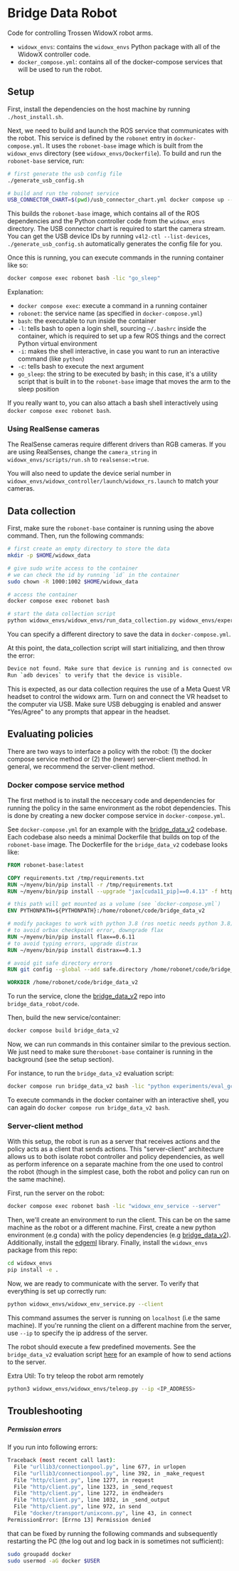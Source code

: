 # Bridge Data Robot

Code for controlling Trossen WidowX robot arms.

- `widowx_envs`: contains the `widowx_envs` Python package with all of the WidowX controller code.
- `docker_compose.yml`: contains all of the docker-compose services that will be used to run the robot.

## Setup

First, install the dependencies on the host machine by running `./host_install.sh`.

Next, we need to build and launch the ROS service that communicates with the robot. This service is defined by the `robonet` entry in `docker-compose.yml`. It uses the `robonet-base` image which is built from the `widowx_envs` directory (see `widowx_envs/Dockerfile`). To build and run the `robonet-base` service, run:

```bash
# first generate the usb config file
./generate_usb_config.sh

# build and run the robonet service
USB_CONNECTOR_CHART=$(pwd)/usb_connector_chart.yml docker compose up --build robonet
```

This builds the `robonet-base` image, which contains all of the ROS dependencies and the Python controller code from the `widowx_envs` directory. The USB connector chart is required to start the camera stream. You can get the USB device IDs by running `v4l2-ctl --list-devices`, `./generate_usb_config.sh` automatically generates the config file for you.

Once this is running, you can execute commands in the running container like so:

```bash
docker compose exec robonet bash -lic "go_sleep"
```

Explanation:
- `docker compose exec`: execute a command in a running container
- `robonet`: the service name (as specified in `docker-compose.yml`)
- `bash`: the executable to run inside the container
- `-l`: tells bash to open a login shell, sourcing `~/.bashrc` inside the container, which is required to set up a few ROS things and the correct Python virtual environment
- `-i`: makes the shell interactive, in case you want to run an interactive command (like `python`)
- `-c`: tells bash to execute the next argument
- `go_sleep`: the string to be executed by bash; in this case, it's a utility script that is built in to the `robonet-base` image that moves the arm to the sleep position

If you really want to, you can also attach a bash shell interactively using `docker compose exec robonet bash`.

### Using RealSense cameras

The RealSense cameras require different drivers than RGB cameras.  If you are using RealSenses, change the `camera_string` in `widowx_envs/scripts/run.sh` to `realsense:=true`.

You will also need to update the device serial number in `widowx_envs/widowx_controller/launch/widowx_rs.launch` to match your cameras.

## Data collection

First, make sure the `robonet-base` container is running using the above command. Then, run the following commands:

```bash
# first create an empty directory to store the data
mkdir -p $HOME/widowx_data

# give sudo write access to the container
# we can check the id by running `id` in the container
sudo chown -R 1000:1002 $HOME/widowx_data

# access the container
docker compose exec robonet bash

# start the data collection script
python widowx_envs/widowx_envs/run_data_collection.py widowx_envs/experiments/bridge_data_v2/conf.py
```

You can specify a different directory to save the data in `docker-compose.yml`.

At this point, the data_collection script will start initializing, and then throw the error:
```bash
Device not found. Make sure that device is running and is connected over USB
Run `adb devices` to verify that the device is visible.
```

This is expected, as our data collection requires the use of a Meta Quest VR headset to control the widowx arm. Turn on and connect the VR headset to the computer via USB. Make sure USB debugging is enabled and answer "Yes/Agree" to any prompts that appear in the headset. 

## Evaluating policies

There are two ways to interface a policy with the robot: (1) the docker compose service method or (2) the (newer) server-client method. In general, we recommend the server-client method.

### Docker compose service method

The first method is to install the neccesary code and dependencies for running the policy in the same environment as the robot dependencies. This is done by creating a new docker compose service in `docker-compose.yml`. 

See `docker-compose.yml` for an example with the [bridge_data_v2](https://github.com/rail-berkeley/bridge_data_v2) codebase. Each codebase also needs a minimal Dockerfile that builds on top of the `robonet-base` image. The Dockerfile for the `bridge_data_v2` codebase looks like:

```Dockerfile
FROM robonet-base:latest

COPY requirements.txt /tmp/requirements.txt
RUN ~/myenv/bin/pip install -r /tmp/requirements.txt
RUN ~/myenv/bin/pip install --upgrade "jax[cuda11_pip]==0.4.13" -f https://storage.googleapis.com/jax-releases/jax_cuda_releases.html

# this path will get mounted as a volume (see `docker-compose.yml`)
ENV PYTHONPATH=${PYTHONPATH}:/home/robonet/code/bridge_data_v2

# modify packages to work with python 3.8 (ros noetic needs python 3.8)
# to avoid orbax checkpoint error, downgrade flax 
RUN ~/myenv/bin/pip install flax==0.6.11
# to avoid typing errors, upgrade distrax
RUN ~/myenv/bin/pip install distrax==0.1.3

# avoid git safe directory errors
RUN git config --global --add safe.directory /home/robonet/code/bridge_data_v2

WORKDIR /home/robonet/code/bridge_data_v2
```

To run the service, clone the [bridge_data_v2](https://github.com/rail-berkeley/bridge_data_v2) repo into `bridge_data_robot/code`.

Then, build the new service/container:

```bash
docker compose build bridge_data_v2
```

Now, we can run commands in this container similar to the previous section. We just need to make sure the`robonet-base` container is running in the background (see the setup section).

For instance, to run the `bridge_data_v2` evaluation script:

```bash
docker compose run bridge_data_v2 bash -lic "python experiments/eval_gc.py ..."
```

To execute commands in the docker container with an interactive shell, you can again do `docker compose run bridge_data_v2 bash`.

### Server-client method

With this setup, the robot is run as a server that receives actions and the policy acts as a client that sends actions. This "server-client" architecture allows us to both isolate robot controller and policy dependencies, as well as perform inference on a separate machine from the one used to control the robot (though in the simplest case, both the robot and policy can run on the same machine).

First, run the server on the robot:

```bash
docker compose exec robonet bash -lic "widowx_env_service --server"
```

Then, we'll create an environment to run the client. This can be on the same machine as the robot or a different machine. First, create a new python environment (e.g conda) with the policy dependencies (e.g [bridge_data_v2](https://github.com/rail-berkeley/bridge_data_v2)). Additionally, install the [edgeml](https://github.com/youliangtan/edgeml) library. Finally, install the `widowx_envs` package from this repo:

```bash
cd widowx_envs
pip install -e .
```

Now, we are ready to communicate with the server. To verify that everything is set up correctly run:

```bash
python widowx_envs/widowx_env_service.py --client
```

This command assumes the server is running on `localhost` (i.e the same machine). If you're running the client on a different machine from the server, use `--ip` to specify the ip address of the server.

The robot should execute a few predefined movements. See the `bridge_data_v2` evaluation script [here](https://github.com/rail-berkeley/bridge_data_v2/blob/main/experiments/eval.py) for an example of how to send actions to the server. 

Extra Util: To try teleop the robot arm remotely
```bash
python3 widowx_envs/widowx_envs/teleop.py --ip <IP_ADDRESS>
```

## Troubleshooting

##### Permission errors

If you run into following errors:

```bash
Traceback (most recent call last):
  File "urllib3/connectionpool.py", line 677, in urlopen
  File "urllib3/connectionpool.py", line 392, in _make_request
  File "http/client.py", line 1277, in request
  File "http/client.py", line 1323, in _send_request
  File "http/client.py", line 1272, in endheaders
  File "http/client.py", line 1032, in _send_output
  File "http/client.py", line 972, in send
  File "docker/transport/unixconn.py", line 43, in connect
PermissionError: [Errno 13] Permission denied
```
that can be fixed by running the following commands and subsequently restarting the PC (the log out and log back in is sometimes not sufficient):

```bash
sudo groupadd docker
sudo usermod -aG docker $USER
```
